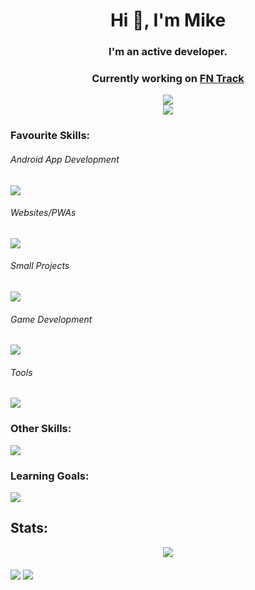 <h1 align="center">Hi 👋, I'm Mike</h1>
<h3 align="center">I'm an active developer.</h3>
<h3 align="center">Currently working on <a href="https://play.google.com/store/apps/details?id=com.mike.standartstats">FN Track</a></h3>

<div float="left" align="middle">
  <img align="middle" src="https://developer-mike-stats.vercel.app/api?username=developer-mike&show_icons=true&locale=en&theme=tokyonight&hide_border=true&border_radius=16"/>
</div>
<div float="left" align="middle">
  <img align="middle" src="https://developer-mike-stats.vercel.app/api/top-langs?username=developer-mike&layout=compact&langs_count=10&locale=en&theme=tokyonight&hide_border=true&border_radius=16"/>
</div>

<h3>Favourite Skills:</h3>
<h6>Android App Development</h6>
<img src="https://skillicons.dev/icons?i=androidstudio,kotlin"/>
<h6>Websites/PWAs</h6>
<img src="https://skillicons.dev/icons?i=vercel,nextjs,ts,sass,html"/>
<h6>Small Projects</h6>
<img src="https://skillicons.dev/icons?i=py,cpp"/>
<h6>Game Development</h6>
<img src="https://skillicons.dev/icons?i=unity,cs"/>
<h6>Tools</h6>
<img src="https://skillicons.dev/icons?i=vscode,git,github,firebase,supabase,postgres,md,stackoverflow"/>

<h3>Other Skills:</h3>
<img src="https://skillicons.dev/icons?i=java,php,css,solidjs,flask,regex,raspberrypi,sqlite,visualstudio,selenium,ktor"/>

<h3>Learning Goals:</h3>
<img src="https://skillicons.dev/icons?i=blender,arduino"/>

<h2>Stats:</h2>
<div align="middle">
  <p><img align="middle" src="https://github-profile-trophy.vercel.app/?username=developer-mike&column=3&title=Commits,Repositories,Stars&theme=tokyonight&no-frame=true&margin-w=15"/></p>
</div>


<p><div float="left">
  <img align="middle" src="https://github-readme-streak-stats.herokuapp.com/?user=developer-mike&disable_animations=true&theme=tokyonight&hide_border=true&border_radius=16"/>
  <img align="middle" src="https://github-readme-streak-stats.herokuapp.com/?user=developer-mike&mode=weekly&disable_animations=true&theme=tokyonight&hide_border=true&border_radius=16"/>
</div></p>
